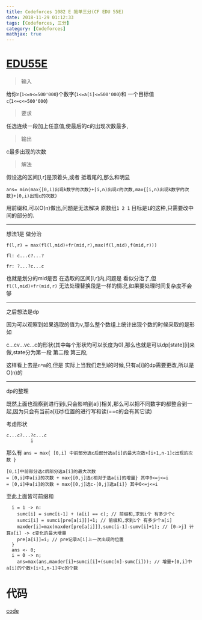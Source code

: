 ```yaml
---
title: Codeforces 1082 E 简单三分(CF EDU 55E)
date: 2018-11-29 01:12:33
tags: [Codeforces, 三分]
category: [Codeforces]
mathjax: true
---
```


# [EDU55E](https://codeforces.com/contest/1082/problem/E)

> 输入

给你`n`(`1<=n<=500'000`)个数字(`1<=a[i]<=500'000`)和 一个目标值 `c`(`1<=c<=500'000`)

> 要求

任选连续一段加上任意值,使最后的c的出现次数最多,

> 输出

c最多出现的次数

> 解法

假设选的区间[l,r]是顶着头,或者 抵着尾的,那么和明显

`ans= min(max{[0,i)出现k数字的次数}+[i,n)出现c的次数,max{[i,n)出现k数字的次数}+[0,i)出现c的次数)`

用前缀和,可以O(n)做出,问题是无法解决 原数组`1 2 1` 目标是`1`的这种,只需要改中间的部分的.

----

想法1是 做分治

`f(l,r) = max(fl(l,mid)+fr(mid,r),max(f(l,mid),f(mid,r)))`

`fl: c...c?...?`

`fr: ?...?c...c`

也就是划分的mid是否 在选取的区间[l,r]内,问题是 看似分治了,但`fl(l,mid)+fr(mid,r)` 无法处理替换段是一样的情况,如果要处理时间复杂度不会够

----

之后想法是dp

因为可以观察到如果选取的值为v,那么整个数组上统计出现个数的时候采取的是形如

c...cv...vc...c的形状(其中每个形状均可以长度为0),那么也就是可以dp[state][i]来做,state分为第一段 第二段 第三段,

这样看上去是`n*m`的,但是 实际上当我们走到i的时候,只有a[i]的dp需要更改,所以是O(n)的

----

dp的整理

既然上面也观察到进行到i,只会影响到a[i]相关,那么可以把不同数字的都整合到一起,因为只会有当前a[i]对i位置的进行写和读(==c的会有其它读)

考虑形状

```
c...c?...?c...c
         i
```

那么有 `ans = max{ [0,i] 中前部分选c后部分选a[i]的最大次数+[i+1,n-1]c出现的次数 }`

```
[0,i]中前部分选c后部分选a[i]的最大次数
= [0,i]中a[i]的次数 + max{[0,j]选c相对于选a[i]的增量} 其中0<=j<=i
= [0,i]中a[i]的次数 + max{[0,j]选c-[0,j]选a[i]} 其中0<=j<=i
```

至此上面皆可前缀和

```
  i = 1 -> n:
    sumc[i] = sumc[i-1] + (a[i] == c); // 前缀和,求到i个 有多少个c
    sumci[i] = sumci[pre[a[i]]]+1; // 前缀和,求到i个 有多少个a[i]
    maxder[i]=max(maxder[pre[a[i]]],sumc[i-1]-sumv[i]+1); // [0->j] 计算a[i] -> c变化的最大增量
    pre[a[i]]=i; // pre记录a[i]上一次出现的位置
  }
  ans <- 0;
  i = 0 -> n;
    ans=max(ans,maxder[i]+sumci[i]+(sumc[n]-sumc[i])); // 增量+[0,i]中a[i]的个数+[i+1,n-1]中c的个数
```
# 代码

[code](https://codeforces.com/contest/1082/submission/46343863)

